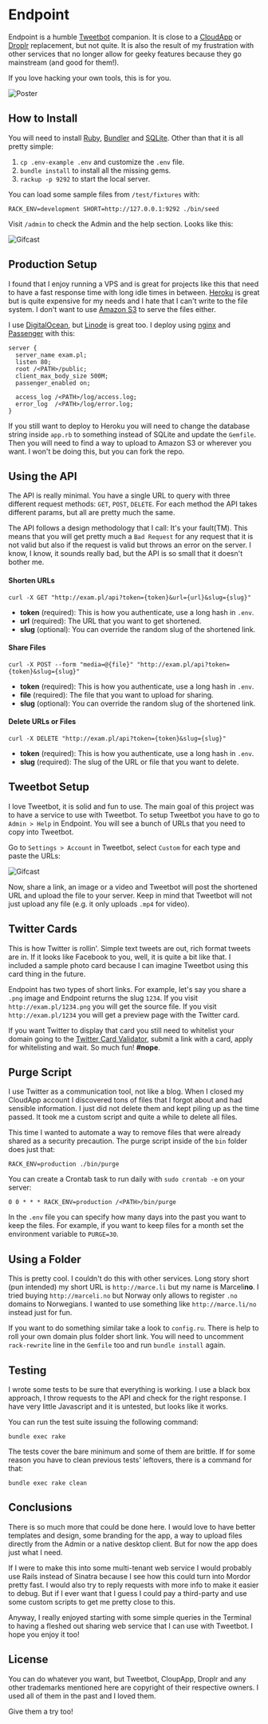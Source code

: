 # Endpoint

Endpoint is a humble [Tweetbot](http://tapbots.com) companion. It is close to a [CloudApp](http://getcloudapp.com) or [Droplr](http://droplr.com) replacement, but not quite. It is also the result of my frustration with other services that no longer allow for geeky features because they go mainstream (and good for them!).

If you love hacking your own tools, this is for you.

![Poster](doc/poster.png)

## How to Install

You will need to install [Ruby](http://ruby-lang.org), [Bundler](bundler.io) and [SQLite](https://en.wikipedia.org/wiki/SQLite). Other than that it is all pretty simple:

1. `cp .env-example .env` and customize the `.env` file.
2. `bundle install` to install all the missing gems.
3. `rackup -p 9292` to start the local server.

You can load some sample files from `/test/fixtures` with:

```
RACK_ENV=development SHORT=http://127.0.0.1:9292 ./bin/seed
```

Visit `/admin` to check the Admin and the help section. Looks like this:

![Gifcast](doc/gifcast.gif)

## Production Setup

I found that I enjoy running a VPS and is great for projects like this that need to have a fast response time with long idle times in between. [Heroku](http://heroku.com) is great but is quite expensive for my needs and I hate that I can't write to the file system. I don't want to use [Amazon S3](http://aws.amazon.com) to serve the files either.

I use [DigitalOcean](http://digitalocean.com), but [Linode](http://linode.com) is great too. I deploy using [nginx](http://nginx.org) and [Passenger](https://www.phusionpassenger.com) with this:

```
server {
  server_name exam.pl;
  listen 80;
  root /<PATH>/public;
  client_max_body_size 500M;
  passenger_enabled on;

  access_log /<PATH>/log/access.log;
  error_log  /<PATH>/log/error.log;
}
```

If you still want to deploy to Heroku you will need to change the database string inside `app.rb` to something instead of SQLite and update the `Gemfile`. Then you will need to find a way to upload to Amazon S3 or wherever you want. I won't be doing this, but you can fork the repo.

## Using the API

The API is really minimal. You have a single URL to query with three different request methods: `GET`, `POST`, `DELETE`. For each method the API takes different params, but all are pretty much the same.

The API follows a design methodology that I call: It's your fault(TM). This means that you will get pretty much a `Bad Request` for any request that it is not valid but also if the request is valid but throws an error on the server. I know, I know, it sounds really bad, but the API is so small that it doesn't bother me.

#### Shorten URLs

```
curl -X GET "http://exam.pl/api?token={token}&url={url}&slug={slug}"
```

- **token** (required): This is how you authenticate, use a long hash in `.env`.
- **url** (required): The URL that you want to get shortened.
- **slug** (optional): You can override the random slug of the shortened link.

#### Share Files

```
curl -X POST --form "media=@{file}" "http://exam.pl/api?token={token}&slug={slug}"
```

- **token** (required): This is how you authenticate, use a long hash in `.env`.
- **file** (required): The file that you want to upload for sharing.
- **slug** (optional): You can override the random slug of the shortened link.

#### Delete URLs or Files

```
curl -X DELETE "http://exam.pl/api?token={token}&slug={slug}"
```

- **token** (required): This is how you authenticate, use a long hash in `.env`.
- **slug** (required): The slug of the URL or file that you want to delete.

## Tweetbot Setup

I love Tweetbot, it is solid and fun to use. The main goal of this project was to have a service to use with Tweetbot. To setup Tweetbot you have to go to `Admin > Help` in Endpoint. You will see a bunch of URLs that you need to copy into Tweetbot.

Go to  `Settings > Account` in Tweetbot, select `Custom` for each type and paste the URLs:

![Gifcast](doc/tweetbot.png)

Now, share a link, an image or a video and Tweetbot will post the shortened URL and upload the file to your server. Keep in mind that Tweetbot will not just upload any file (e.g. it only uploads `.mp4` for video).

## Twitter Cards

This is how Twitter is rollin'. Simple text tweets are out, rich format tweets are in. If it looks like Facebook to you, well, it is quite a bit like that. I included a sample photo card because I can imagine Tweetbot using this card thing in the future.

Endpoint has two types of short links. For example, let's say you share a `.png` image and  Endpoint returns the slug `1234`. If you visit `http://exam.pl/1234.png` you will get the source file. If you visit `http://exam.pl/1234` you will get a preview page with the Twitter card.

If you want Twitter to display that card you still need to whitelist your domain going to the [Twitter Card Validator](https://cards-dev.twitter.com/validator), submit a link with a card, apply for whitelisting and wait. So much fun! **#nope**.

## Purge Script

I use Twitter as a communication tool, not like a blog. When I closed my CloudApp account I discovered tons of files that I forgot about and had sensible information. I just did not delete them and kept piling up as the time passed. It took me a custom script and quite a while to delete all files.

This time I wanted to automate a way to remove files that were already shared as a security precaution. The purge script inside of the `bin` folder does just that:

```
RACK_ENV=production ./bin/purge
```

You can create a Crontab task to run daily with `sudo crontab -e` on your server:

```
0 0 * * * RACK_ENV=production /<PATH>/bin/purge
```

In the `.env` file you can specify how many days into the past you want to keep the files. For example, if you want to keep files for a month set the environment variable to `PURGE=30`.

## Using a Folder

This is pretty cool. I couldn't do this with other services. Long story short (pun intended) my short URL is `http://marce.li` but my name is Marceli**no**. I tried buying `http://marceli.no` but Norway only allows to register `.no` domains to Norwegians. I wanted to use something like `http://marce.li/no` instead just for fun.

If you want to do something similar take a look to `config.ru`. There is help to roll your own domain plus folder short link. You will need to uncomment `rack-rewrite` line in the `Gemfile` too and run `bundle install` again.

## Testing

I wrote some tests to be sure that everything is working. I use a black box approach, I throw requests to the API and check for the right response. I have very little Javascript and it is untested, but looks like it works.

You can run the test suite issuing the following command:

```
bundle exec rake
```

The tests cover the bare minimum and some of them are brittle. If for some reason you have to clean previous tests' leftovers, there is a command for that:

```
bundle exec rake clean
```

## Conclusions

There is so much more that could be done here. I would love to have better templates and design, some branding for the app, a way to upload files directly from the Admin or a native desktop client. But for now the app does just what I need.

If I were to make this into some multi-tenant web service I would probably use Rails instead of Sinatra because I see how this could turn into Mordor pretty fast. I would also try to reply requests with more info to make it easier to debug. But if I ever want that I guess I could pay a third-party and use some custom scripts to get me pretty close to this.

Anyway, I really enjoyed starting with some simple queries in the Terminal to having a fleshed out sharing web service that I can use with Tweetbot. I hope you enjoy it too!

## License

You can do whatever you want, but Tweetbot, CloupApp, Droplr and any other trademarks mentioned here are copyright of their respective owners. I used all of them in the past and I loved them.

Give them a try too!
